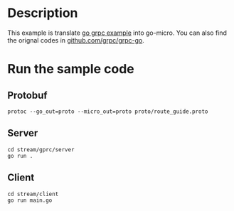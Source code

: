 # Description

This example is translate [go grpc example](https://grpc.io/docs/languages/go/basics/) into go-micro.
You can also find the orignal codes in [github.com/grpc/grpc-go](https://github.com/grpc/grpc-go/tree/master/examples/route_guide).

# Run the sample code

## Protobuf

```shell
protoc --go_out=proto --micro_out=proto proto/route_guide.proto
```

## Server

```shell
cd stream/gprc/server
go run .
```

## Client

```shell
cd stream/client
go run main.go
```
